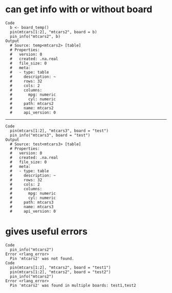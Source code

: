 # can get info with or without board

    Code
      b <- board_temp()
      pin(mtcars[1:2], "mtcars2", board = b)
      pin_info("mtcars2", b)
    Output
      # Source: temp<mtcars2> [table]
      # Properties:
      #   version: 0
      #   created: .na.real
      #   file_size: 0
      #   meta:
      #   - type: table
      #     description: ~
      #     rows: 32
      #     cols: 2
      #     columns:
      #       mpg: numeric
      #       cyl: numeric
      #     path: mtcars2
      #     name: mtcars2
      #     api_version: 0

---

    Code
      pin(mtcars[1:2], "mtcars3", board = "test")
      pin_info("mtcars3", board = "test")
    Output
      # Source: test<mtcars3> [table]
      # Properties:
      #   version: 0
      #   created: .na.real
      #   file_size: 0
      #   meta:
      #   - type: table
      #     description: ~
      #     rows: 32
      #     cols: 2
      #     columns:
      #       mpg: numeric
      #       cyl: numeric
      #     path: mtcars3
      #     name: mtcars3
      #     api_version: 0

# gives useful errors

    Code
      pin_info("mtcars2")
    Error <rlang_error>
      Pin 'mtcars2' was not found.
    Code
      pin(mtcars[1:2], "mtcars2", board = "test1")
      pin(mtcars[1:2], "mtcars2", board = "test2")
      pin_info("mtcars2")
    Error <rlang_error>
      Pin 'mtcars2' was found in multiple boards: test1,test2

